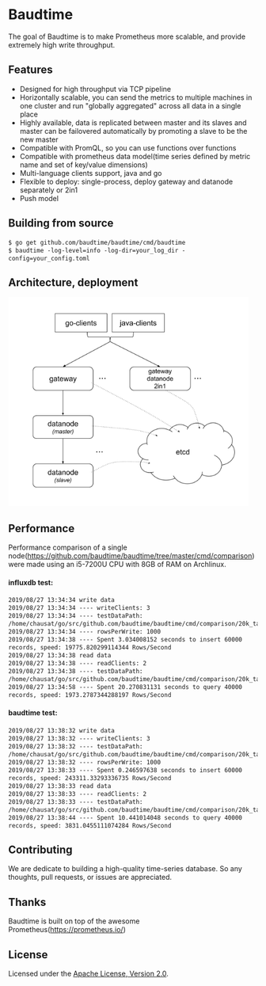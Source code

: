 # Baudtime

The goal of Baudtime is to make Prometheus more scalable, and provide extremely high write throughput.


## Features
* Designed for high throughput via TCP pipeline
* Horizontally scalable, you can send the metrics to multiple machines in one cluster and run "globally aggregated" across all data in a single place
* Highly available, data is replicated between master and its slaves and master can be failovered automatically by promoting a slave to be the new master
* Compatible with PromQL, so you can use functions over functions
* Compatible with prometheus data model(time series defined by metric name and set of key/value dimensions)
* Multi-language clients support, java and go
* Flexible to deploy: single-process, deploy gateway and datanode separately or 2in1
* Push model
  

## Building from source
    $ go get github.com/baudtime/baudtime/cmd/baudtime
    $ baudtime -log-level=info -log-dir=your_log_dir -config=your_config.toml

## Architecture, deployment
![architecture](https://raw.githubusercontent.com/baudtime/baudtime.github.io/master/baudtime.png)

## Performance
Performance comparison of a single node(https://github.com/baudtime/baudtime/tree/master/cmd/comparison) were made using an i5-7200U CPU with 8GB of RAM on Archlinux.
#### influxdb test:
```
2019/08/27 13:34:34 write data
2019/08/27 13:34:34 ---- writeClients: 3
2019/08/27 13:34:34 ---- testDataPath: /home/chausat/go/src/github.com/baudtime/baudtime/cmd/comparison/20k_tags.json
2019/08/27 13:34:34 ---- rowsPerWrite: 1000
2019/08/27 13:34:38 ---- Spent 3.034008152 seconds to insert 60000 records, speed: 19775.820299114344 Rows/Second
2019/08/27 13:34:38 read data
2019/08/27 13:34:38 ---- readClients: 2
2019/08/27 13:34:38 ---- testDataPath: /home/chausat/go/src/github.com/baudtime/baudtime/cmd/comparison/20k_tags.json
2019/08/27 13:34:58 ---- Spent 20.270831131 seconds to query 40000 records, speed: 1973.2787344288197 Rows/Second
```
#### baudtime test:
```
2019/08/27 13:38:32 write data
2019/08/27 13:38:32 ---- writeClients: 3
2019/08/27 13:38:32 ---- testDataPath: /home/chausat/go/src/github.com/baudtime/baudtime/cmd/comparison/20k_tags.json
2019/08/27 13:38:32 ---- rowsPerWrite: 1000
2019/08/27 13:38:33 ---- Spent 0.246597638 seconds to insert 60000 records, speed: 243311.33293336735 Rows/Second
2019/08/27 13:38:33 read data
2019/08/27 13:38:33 ---- readClients: 2
2019/08/27 13:38:33 ---- testDataPath: /home/chausat/go/src/github.com/baudtime/baudtime/cmd/comparison/20k_tags.json
2019/08/27 13:38:44 ---- Spent 10.441014048 seconds to query 40000 records, speed: 3831.0455111074284 Rows/Second
```


## Contributing
We are dedicate to building a high-quality time-series database. So any thoughts, pull requests, or issues are appreciated.

## Thanks
Baudtime is built on top of the awesome Prometheus(https://prometheus.io/)

## License
Licensed under the [Apache License, Version 2.0](https://www.apache.org/licenses/LICENSE-2.0).

